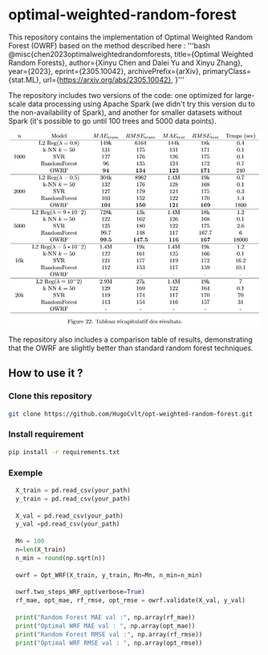 # optimal-weighted-random-forest

This repository contains the implementation of Optimal Weighted Random Forest (OWRF) based on the method described here :
'''bash
@misc{chen2023optimalweightedrandomforests,
      title={Optimal Weighted Random Forests}, 
      author={Xinyu Chen and Dalei Yu and Xinyu Zhang},
      year={2023},
      eprint={2305.10042},
      archivePrefix={arXiv},
      primaryClass={stat.ML},
      url={https://arxiv.org/abs/2305.10042}, 
}'''


The repository includes two versions of the code: one optimized for large-scale data processing using Apache Spark (we didn't try this version du to the non-availability of Spark), and another for smaller datasets without Spark (it's possible to go until 100 trees and 5000 data points).

![Recap result](img/Tableau_resultat.PNG)

The repository also includes a comparison table of results, demonstrating that the OWRF are slightly better than standard random forest techniques.

## How to use it ?

### Clone this repository
```bash
git clone https://github.com/HugoCvlt/opt-weighted-random-forest.git
```

### Install requirement
```bash
pip install -r requirements.txt
```

### Exemple

```python
  X_train = pd.read_csv(your_path)
  y_train = pd.read_csv(your_path)
  
  X_val = pd.read_csv(your_path)
  y_val =pd.read_csv(your_path)
  
  Mn = 100
  n=len(X_train)
  n_min = round(np.sqrt(n))
  
  owrf = Opt_WRF(X_train, y_train, Mn=Mn, n_min=n_min)
  
  owrf.two_steps_WRF_opt(verbose=True)
  rf_mae, opt_mae, rf_rmse, opt_rmse = owrf.validate(X_val, y_val)

  print("Random Forest MAE val :", np.array(rf_mae))
  print("Optimal WRF MAE val : ", np.array(opt_mae))
  print("Random Forest RMSE val :", np.array(rf_rmse))
  print("Optimal WRF RMSE val : ", np.array(opt_rmse))
```
